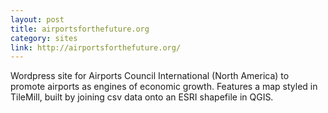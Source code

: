 ```yaml
---
layout: post
title: airportsforthefuture.org
category: sites
link: http://airportsforthefuture.org/
---
```


Wordpress site for Airports Council International (North America) to promote airports as engines of economic growth. Features a map styled in TileMill, built by joining csv data onto an ESRI shapefile in QGIS.

